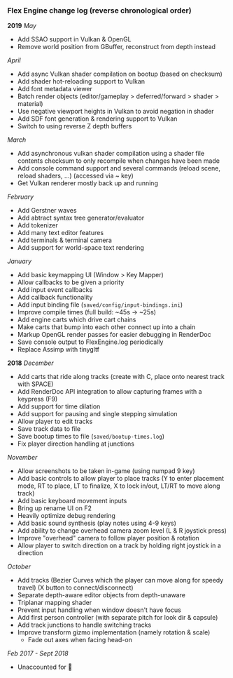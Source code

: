 
### Flex Engine change log (reverse chronological order)

**2019**
_May_
- Add SSAO support in Vulkan & OpenGL
- Remove world position from GBuffer, reconstruct from depth instead

_April_
- Add async Vulkan shader compilation on bootup (based on checksum)
- Add shader hot-reloading support to Vulkan
- Add font metadata viewer
- Batch render objects (editor/gameplay > deferred/forward > shader > material)
- Use negative viewport heights in Vulkan to avoid negation in shader
- Add SDF font generation & rendering support to Vulkan
- Switch to using reverse Z depth buffers

_March_
- Add asynchronous vulkan shader compilation using a shader file contents checksum to only recompile when changes have been made
- Add console command support and several commands (reload scene, reload shaders, ...) (accessed via ~ key)
- Get Vulkan renderer mostly back up and running

_February_
- Add Gerstner waves
- Add abtract syntax tree generator/evaluator
- Add tokenizer
- Add many text editor features
- Add terminals & terminal camera
- Add support for world-space text rendering

_January_
- Add basic keymapping UI (Window > Key Mapper)
- Allow callbacks to be given a priority
- Add input event callbacks
- Add callback functionality
- Add input binding file (`saved/config/input-bindings.ini`)
- Improve compile times (full build: ~45s -> ~25s)
- Add engine carts which drive cart chains
- Make carts that bump into each other connect up into a chain
- Markup OpenGL render passes for easier debugging in RenderDoc
- Save console output to FlexEngine.log periodically
- Replace Assimp with tinygltf


**2018**
_December_
- Add carts that ride along tracks (create with C, place onto nearest track with SPACE)
- Add RenderDoc API integration to allow capturing frames with a keypress (F9)
- Add support for time dilation
- Add support for pausing and single stepping simulation
- Allow player to edit tracks
- Save track data to file
- Save bootup times to file (`saved/bootup-times.log`)
- Fix player direction handling at junctions

_November_
- Allow screenshots to be taken in-game (using numpad 9 key)
- Add basic controls to allow player to place tracks (Y to enter placement mode, RT to place, LT to finalize, X to lock in/out, LT/RT to move along track)
- Add basic keyboard movement inputs
- Bring up rename UI on F2
- Heavily optimize debug rendering
- Add basic sound synthesis (play notes using 4-9 keys)
- Add ability to change overhead camera zoom level (L & R joystick press)
- Improve "overhead" camera to follow player position & rotation
- Allow player to switch direction on a track by holding right joystick in a direction

_October_
- Add tracks (Bezier Curves which the player can move along for speedy travel) (X button to connect/disconnect)
- Separate depth-aware editor objects from depth-unaware
- Triplanar mapping shader
- Prevent input handling when window doesn't have focus
- Add first person controller (with separate pitch for look dir & capsule)
- Add track junctions to handle switching tracks
- Improve transform gizmo implementation (namely rotation & scale)
	- Fade out axes when facing head-on

_Feb 2017 - Sept 2018_
- Unaccounted for :shrug:

